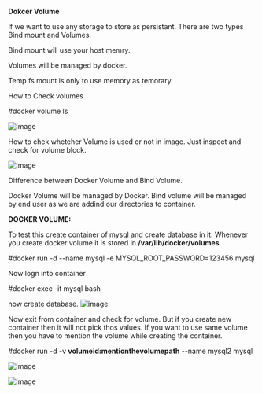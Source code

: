 **Dokcer Volume**

If we want to use any storage to store as persistant. There are two types Bind mount and Volumes. 

Bind mount will use your host memry.

Volumes will be managed by docker.

Temp fs mount is only to use memory as temorary.

How to Check volumes

#docker volume ls

![image](https://github.com/Khushang49/Docker/assets/95266353/7f55a70b-d8e6-4451-b59c-a78381bb5c69)


How to chek wheteher Volume is used or not in image. Just inspect and check for volume block.

![image](https://github.com/Khushang49/Docker/assets/95266353/a116f3a5-13ec-42e4-bd96-af1b3a53fb5d)


Difference between Docker Volume and Bind Volume.

Docker Volume will be managed by Docker. Bind volume will be managed by end user as we are addind our directories to container.

**DOCKER VOLUME:**

To test this create container of mysql and create database in it. Whenever you create docker volume it is stored in **/var/lib/docker/volumes**.

#docker run -d --name mysql -e MYSQL_ROOT_PASSWORD=123456 mysql

Now logn into container

#docker exec -it mysql bash

now create database.
![image](https://github.com/Khushang49/Docker/assets/95266353/dd5bb9e3-8d81-4095-a8d6-769ab1258869)

Now exit from container and check for volume. But if you create new container then it will not pick thos values. If you want to use same volume then you have to mention the volume while creating the container.

#docker run -d -v **volumeid:mentionthevolumepath** --name mysql2 mysql

![image](https://github.com/Khushang49/Docker/assets/95266353/6977f94f-baf3-4b09-a54e-e7124324d545)

![image](https://github.com/Khushang49/Docker/assets/95266353/a367f0bd-2558-41d9-ba3d-2166688d5328)


